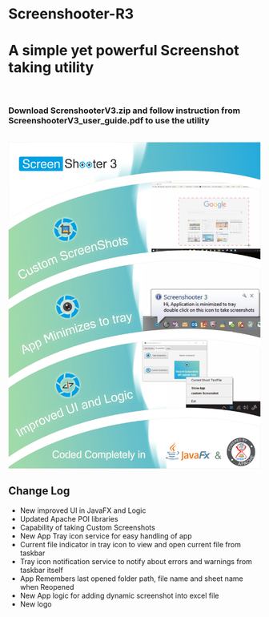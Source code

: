 # Screenshooter-R3
<h1>A simple yet powerful Screenshot taking utility</h1>
<br>
<h3>Download ScrenshooterV3.zip and follow instruction from ScreenshooterV3_user_guide.pdf to use the utility</h3>
<br>
<img src="https://github.com/RohitBN/Screenshooter-R3/blob/master/blnk.png">
<h2>Change Log</h2>
<ul>
  <li>	New improved UI in JavaFX and Logic</li>
<li>		Updated Apache POI libraries </li>
<li>	Capability of taking Custom Screenshots</li>
<li>		New App Tray icon service for easy handling of app</li>
<li>		Current file indicator in tray icon to view and open current file from taskbar</li>
<li>	Tray icon notification service to notify about errors and warnings from taskbar itself</li>
<li>		App Remembers last opened folder path, file name and sheet name when Reopened</li>
<li>		New App logic for adding dynamic screenshot into excel file</li>
<li>		New logo </li></ul>
